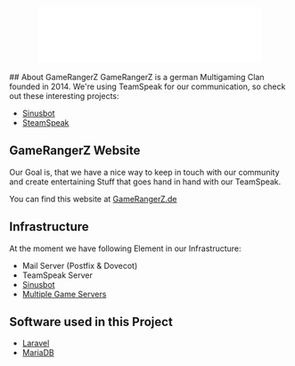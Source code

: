 <p align="center"><img src="/public/img/GRZLogo.svg" width="400"></p>
## About GameRangerZ
GameRangerZ is a german Multigaming Clan founded in 2014.
We're using TeamSpeak for our communication, so check out these interesting projects:

- [Sinusbot](https://github.com/SinusBot)
- [SteamSpeak](https://github.com/dalexhd/SteamSpeak)

## GameRangerZ Website
Our Goal is, that we have a nice way to keep in touch with our community and 
create entertaining Stuff that goes hand in hand with our TeamSpeak.

You can find this website at [GameRangerZ.de](https://gamerangerz.de)

## Infrastructure

At the moment we have following Element in our Infrastructure:

- Mail Server (Postfix & Dovecot)
- TeamSpeak Server
- [Sinusbot](https://github.com/SinusBot)
- [Multiple Game Servers](https://github.com/GameServerManagers/LinuxGSM)

## Software used in this Project

- [Laravel](https://github.com/laravel)
- [MariaDB](https://github.com/mariadb)
